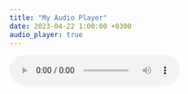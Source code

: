 ```yaml
---
title: "My Audio Player"
date: 2023-04-22 1:00:00 +0300
audio_player: true
---
```


<audio src="\assets\test.mp3" controls preload></audio>